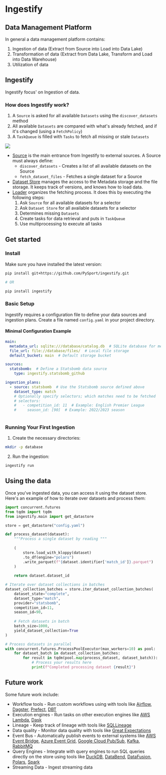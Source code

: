 # Ingestify

## Data Management Platform

In general a data management platform contains:
1. Ingestion of data (Extract from Source into Load into Data Lake)
2. Transformation of data (Extract from Data Lake, Transform and Load into Data Warehouse)
3. Utilization of data

## Ingestify

Ingestify focus' on Ingestion of data. 

### How does Ingestify work?

1. A `Source` is asked for all available `Datasets` using the `discover_datasets` method
2. All available `Datasets` are compared with what's already fetched, and if it's changed (using a `FetchPolicy`)
3. A `TaskQueue` is filled with `Tasks` to fetch all missing or stale `Datasets`

<img src="https://raw.githubusercontent.com/PySport/ingestify/refs/heads/main/docs/overview.svg" />

- [Source](blob/main/ingestify/domain/models/source.py) is the main entrance from Ingestify to external sources. A Source must always define:
  - `discover_datasets` - Creates a list of all available datasets on the Source
  - `fetch_dataset_files` - Fetches a single dataset for a Source
- [Dataset Store](blob/main/ingestify/application/dataset_store.py) manages the access to the Metadata storage and the file storage. It keeps track of versions, and knows how to load data.
- [Loader](blob/main/ingestify/application/loader.py) organizes the fetching process. It does this by executing the following steps:
  1. Ask `Source` for all available datasets for a selector
  2. Ask `Dataset Store` for all available datasets for a selector
  3. Determines missing `Datasets`
  4. Create tasks for data retrieval and puts in `TaskQueue`
  5. Use multiprocessing to execute all tasks

## Get started

### Install

Make sure you have installed the latest version:
```bash
pip install git+https://github.com/PySport/ingestify.git

# OR

pip install ingestify
```

### Basic Setup

Ingestify requires a configuration file to define your data sources and ingestion plans. Create a file named `config.yaml` in your project directory.

#### Minimal Configuration Example

```yaml
main:
  metadata_url: sqlite:///database/catalog.db  # SQLite database for metadata
  file_url: file://database/files/  # Local file storage
  default_bucket: main  # Default storage bucket

sources:
  statsbomb:  # Define a Statsbomb data source
    type: ingestify.statsbomb_github

ingestion_plans:
  - source: statsbomb  # Use the Statsbomb source defined above
    dataset_type: match
    # Optionally specify selectors; which matches need to be fetched
    # selectors:
    #   - competition_id: 11  # Example: English Premier League
    #     season_id: [90]  # Example: 2022/2023 season 
  

```


### Running Your First Ingestion

1. Create the necessary directories:
```bash
mkdir -p database
```

2. Run the ingestion:
```bash
ingestify run
```

## Using the data

Once you've ingested data, you can access it using the dataset store. Here's an example of how to iterate over datasets and process them:

```python
import concurrent.futures
from tqdm import tqdm
from ingestify.main import get_datastore

store = get_datastore("config.yaml")

def process_dataset(dataset):
    """Process a single dataset by reading """
    
    (
        store.load_with_kloppy(dataset)
        .to_df(engine="polars")
        .write_parquet(f"{dataset.identifier['match_id']}.parquet")
    )
    
    return dataset.dataset_id

# Iterate over dataset collections in batches
dataset_collection_batches = store.iter_dataset_collection_batches(
    dataset_state="complete",
    dataset_type="match",
    provider="statsbomb",
    competition_id=11,
    season_id=90,
  
    # Fetch datasets in batch
    batch_size=1000,
    yield_dataset_collection=True
)

# Process datasets in parallel
with concurrent.futures.ProcessPoolExecutor(max_workers=10) as pool:
    for dataset_batch in dataset_collection_batches:
        for result in tqdm(pool.map(process_dataset, dataset_batch)):
            # Process your results here
            print(f"Completed processing dataset {result}")
```


## Future work

Some future work include:
- Workflow tools - Run custom workflows using with tools like [Airflow](https://airflow.apache.org/), [Dagster](https://docs.dagster.io/getting-started), [Prefect](https://www.prefect.io/), [DBT](https://www.getdbt.com/)
- Execution engines - Run tasks on other execution engines like [AWS Lambda](https://aws.amazon.com/lambda/), [Dask](https://www.dask.org/)
- Lineage - Keep track of lineage with tools like [SQLLineage](https://sqllineage.readthedocs.io/en/latest/index.html)
- Data quality - Monitor data quality with tools like [Great Expectations](https://docs.greatexpectations.io/docs/tutorials/quickstart/)
- Event Bus - Automatically publish events to external systems like [AWS Event Bridge](https://aws.amazon.com/eventbridge/), [Azure Event Grid](https://learn.microsoft.com/en-us/azure/event-grid/overview), [Google Cloud Pub/Sub](https://cloud.google.com/pubsub/docs/overview), [Kafka](https://kafka.apache.org/), [RabbitMQ](https://www.rabbitmq.com/)
- Query Engines - Integrate with query engines to run SQL queries directly on the store using tools like [DuckDB](https://duckdb.org/), [DataBend](https://databend.rs/), [DataFusion](https://arrow.apache.org/datafusion/), [Polars](https://www.pola.rs/), [Spark](https://spark.apache.org/)
- Streaming Data - Ingest streaming data
